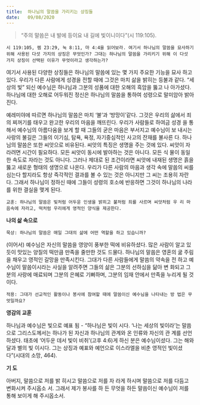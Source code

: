 ```yaml
---
title:  하나님의 말씀을 가리키는 상징들
date:   09/08/2020
---
```


> <p></p>
> “주의 말씀은 내 발에 등이요 내 길에 빛이니이다”(시 119:105).

`시 119:105, 렘 23:29, 눅 8:11, 마 4:4을 읽어보라. 여기서 하나님의 말씀을 묘사하기 위해 사용된 다섯 가지의 상징은 무엇인가? 그대는 하나님의 말씀을 가리키기 위해 이 다섯 가지 상징이 선택된 이유가 무엇이라고 생각하는가?`

여기서 사용된 다양한 상징들은 하나님의 말씀에 있는 몇 가지 주요한 기능을 묘사 하고 있다. 우리가 다른 사람에게 성경을 전할 때에 그것은 마치 삶을 밝히는 등불과 같다. “세상의 빛” 되신 예수님은 하나님과 그분의 성품에 대한 오해의 흑암을 뚫고 나 아가셨다. 하나님에 대한 오해로 어두워진 정신은 하나님의 말씀을 통하여 성령으로 말미암아 밝아진다.

예레미야에 따르면 하나님의 말씀은 마치 ‘불’과 ‘방망이’같다. 그것은 우리의 삶에서 죄의 찌꺼기를 태우고 완고한 우리의 마음을 깨뜨린다. 우리가 사람들로 하여금 성경 을 통해서 예수님의 아름다움을 보게 할 때 그들의 굳은 마음은 부서지고 예수님이 보 내시는 사랑의 불길은 그들의 이기심, 탐욕, 욕정, 자기중심적인 사고의 잔재를 불사른 다. 하나님의 말씀은 또한 씨앗으로 비유된다. 씨앗의 특징은 생명을 주는 것에 있다. 씨앗이 자라려면 시간이 필요하다. 모든 씨앗이 동시에 발아하는 것은 아니다. 모든 식 물이 동일한 속도로 자라는 것도 아니다. 그러나 제대로 된 조건이라면 씨앗에 내재된 생명은 흙을 뚫고 새로운 형태의 생명으로 나온다. 우리가 다른 사람의 마음과 생각 속에 말씀의 씨를 심는다 할지라도 항상 즉각적인 결과를 볼 수 있는 것은 아니지만 그 씨는 조용히 자란다. 그래서 하나님이 정하신 때에 그들이 성령의 호소에 반응하면 그것이 하나님의 나라를 위한 결실을 맺게 된다.

`교훈: 하나님의 말씀은 빛처럼 어두운 인생을 밝히고 불처럼 죄를 사르며 씨앗처럼 우 리 마음속에 자라고, 떡처럼 우리에게 영적인 양식을 제공한다.`

**나의 삶 속으로**

`묵상: 하나님의 말씀은 매일 그대의 삶에 어떤 역할을 하고 있습니까?`

(이어서) 예수님은 자신의 말씀을 영양이 풍부한 떡에 비유하셨다. 많은 사람이 알고 있듯이 맛있는 양질의 떡만큼 만족을 줄만한 것도 드물다. 하나님의 말씀은 영혼의 굶 주림을 채우고 영적인 갈망을 만족시킨다. 그대가 다른 사람들에게 말씀의 약속을 전 하고 예수님이 말씀이시라는 사실을 알려주면 그들의 삶은 그분의 선하심을 닮아 변 화되고 그분의 사랑에 매료되며 그분의 은혜로 기뻐하며, 그분의 임재 안에서 만족을 누리게 될 것이다.

`적용: 그대가 선교적인 활동이나 봉사에 참여할 때에 말씀이신 예수님을 나타내는 방 법은 무엇일까요?`

**영감의 교훈**

하나님과 예수님은 빛으로 예표 됨 - “하나님은 빛이 시다. ‘나는 세상의 빛이라’는 말씀으로 그리스도께서는 하나가 된 자신과 하나님의 관계와 온 인류와 자신의 관 계를 선언하셨다. 태초에 ‘어두운 데서 빛이 비취’(고후 4:6)게 하신 분은 예수님이셨다. 그는 해와 달과 별의 빛 이시다. 그는 상징과 예표와 예언으로 이스라엘을 비춘 영적인 빛이셨다”(시대의 소망, 464).

**기 도**

아버지, 말씀으로 저를 밝 히시고 말씀으로 저를 자 라게 하시며 말씀으로 저를 다듬고 변화시켜 주시옵소 서. 그래서 제가 봉사를 하 든 무엇을 하든 말씀이신 예수님이 저를 통해 보이게 해 주시옵소서.